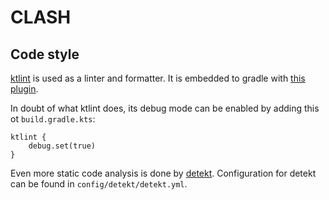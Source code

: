 # CLASH



## Code style

[ktlint](https://ktlint.github.io/) is used as a linter and formatter.
It is embedded to gradle with [this plugin](https://github.com/jlleitschuh/ktlint-gradle).

In doubt of what ktlint does, its debug mode can be enabled by adding this ot `build.gradle.kts`:
```
ktlint {
    debug.set(true)
}
```

Even more static code analysis is done by [detekt](https://github.com/arturbosch/detekt).
Configuration for detekt can be found in `config/detekt/detekt.yml`.
